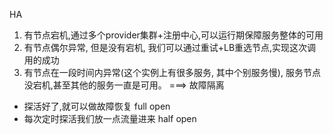
HA

1. 有节点宕机,通过多个provider集群+注册中心,可以运行期保障服务整体的可用
2. 有节点偶尔异常, 但是没有宕机, 我们可以通过重试+LB重选节点,实现这次调用的成功
3. 有节点在一段时间内异常(这个实例上有很多服务, 其中个别服务慢), 服务节点没宕机,甚至其他的服务一直是可用。 ===> 故障隔离
 - 探活好了,就可以做故障恢复 full open
 - 每次定时探活我们放一点流量进来 half open

